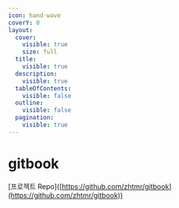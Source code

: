 ```yaml
---
icon: hand-wave
coverY: 0
layout:
  cover:
    visible: true
    size: full
  title:
    visible: true
  description:
    visible: true
  tableOfContents:
    visible: false
  outline:
    visible: false
  pagination:
    visible: true
---
```


# gitbook

\[프로젝트 Repo]\([https://github.com/zhtmr/gitbook](https://github.com/zhtmr/gitbook))

